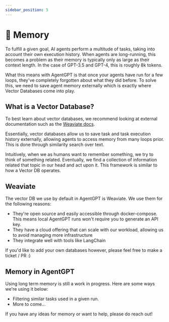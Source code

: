 ```yaml
---
sidebar_position: 5
---
```


# 🧠 Memory

To fulfill a given goal, AI agents perform a multitude of tasks, taking into account their own execution history.
When agents are long-running, this becomes a problem as their memory is typically only as large as their context length.
In the case of GPT-3.5 and GPT-4, this is roughly 8k tokens.

What this means with AgentGPT is that once your agents have run for a few loops, they've completely forgotten about what
they
did before. To solve this, we need to save agent memory externally which is exactly where Vector Databases come into
play.

## What is a Vector Database?

To best learn about vector databases, we recommend looking at external documentation such as
the [Weaviate docs](https://weaviate.io/developers/weaviate).

Essentially, vector databases allow us to save task and task execution history externally, allowing agents to access
memory from many loops prior. This is done through similarity search over text.

Intuitively, when we as humans want to remember something, we try to think of something related. Eventually,
we find a collection of information related that topic in our head and act upon it.
This framework is similar to how a Vector DB operates.

## Weaviate

The vector DB we use by default in AgentGPT is Weaviate. We use them for the following reasons:

- They're open source and easily accessible through docker-compose. This means local AgentGPT runs won't require you to
  generate an API key.
- They have a cloud offering that can scale with our workload, allowing us to avoid managing more infrastructure
- They integrate well with tools like LangChain

If you'd like to add your own databases however, please feel free to make a ticket / PR :)

## Memory in AgentGPT

Using long term memory is still a work in progress. Here are some ways we're using it below:

- Filtering similar tasks used in a given run.
- More to come...

If you have any ideas for memory or want to help, please do reach out!

